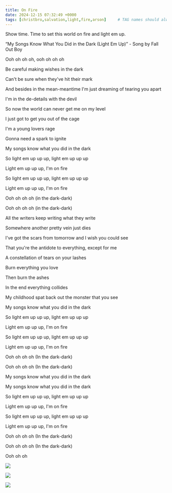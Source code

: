 ```yaml
---
title: On Fire
date: 2024-12-15 07:32:49 +0000
tags: [christbro,salvation,light,fire,arson]     # TAG names should always be lowercase
---
```


Show time. Time to set this world on fire and light em up.

“My Songs Know What You Did in the Dark (Light Em Up)” - Song by Fall Out Boy

Ooh oh oh oh, ooh oh oh oh

Be careful making wishes in the dark

Can't be sure when they've hit their mark

And besides in the mean-meantime I'm just dreaming of tearing you apart

I'm in the de-details with the devil

So now the world can never get me on my level

I just got to get you out of the cage

I'm a young lovers rage

Gonna need a spark to ignite

My songs know what you did in the dark

So light em up up up, light em up up up

Light em up up up, I'm on fire

So light em up up up, light em up up up

Light em up up up, I'm on fire

Ooh oh oh oh (in the dark-dark)

Ooh oh oh oh (in the dark-dark)

All the writers keep writing what they write

Somewhere another pretty vein just dies

I've got the scars from tomorrow and I wish you could see

That you're the antidote to everything, except for me

A constellation of tears on your lashes

Burn everything you love

Then burn the ashes

In the end everything collides

My childhood spat back out the monster that you see

My songs know what you did in the dark

So light em up up up, light em up up up

Light em up up up, I'm on fire

So light em up up up, light em up up up

Light em up up up, I'm on fire

Ooh oh oh oh (In the dark-dark)

Ooh oh oh oh (In the dark-dark)

My songs know what you did in the dark

My songs know what you did in the dark

So light em up up up, light em up up up

Light em up up up, I'm on fire

So light em up up up, light em up up up

Light em up up up, I'm on fire

Ooh oh oh oh (In the dark-dark)

Ooh oh oh oh (In the dark-dark)

Ooh oh oh

![](/6d79df7b9cbdc586d58d5dcf388cbc28.jpeg)

![](/e7661eb8d9398b75cb0dbfa72365f381.jpeg)

![](/138dd298a9ef360ab25ebfe1c88b6da8.jpeg)